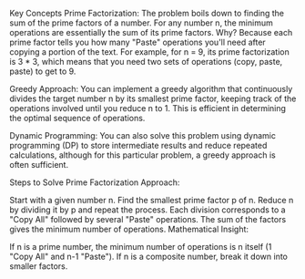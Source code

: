 Key Concepts
Prime Factorization:
The problem boils down to finding the sum of the prime factors of a number. For any number n, the minimum operations are essentially the sum of its prime factors. Why? Because each prime factor tells you how many "Paste" operations you'll need after copying a portion of the text. For example, for n = 9, its prime factorization is 3 * 3, which means that you need two sets of operations (copy, paste, paste) to get to 9.

Greedy Approach:
You can implement a greedy algorithm that continuously divides the target number n by its smallest prime factor, keeping track of the operations involved until you reduce n to 1. This is efficient in determining the optimal sequence of operations.

Dynamic Programming:
You can also solve this problem using dynamic programming (DP) to store intermediate results and reduce repeated calculations, although for this particular problem, a greedy approach is often sufficient.

Steps to Solve
Prime Factorization Approach:

Start with a given number n.
Find the smallest prime factor p of n.
Reduce n by dividing it by p and repeat the process.
Each division corresponds to a "Copy All" followed by several "Paste" operations.
The sum of the factors gives the minimum number of operations.
Mathematical Insight:

If n is a prime number, the minimum number of operations is n itself (1 "Copy All" and n-1 "Paste").
If n is a composite number, break it down into smaller factors.
